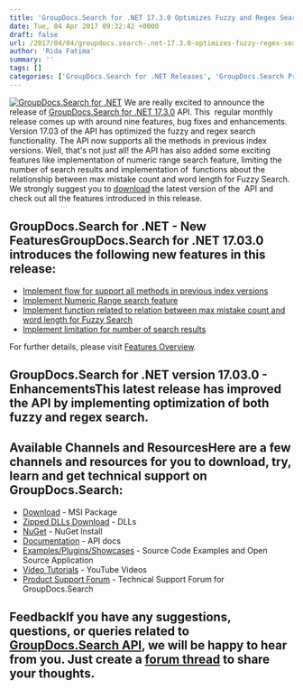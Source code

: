 ```yaml
---
title: 'GroupDocs.Search for .NET 17.3.0 Optimizes Fuzzy and Regex Search'
date: Tue, 04 Apr 2017 09:32:42 +0000
draft: false
url: /2017/04/04/groupdocs.search-.net-17.3.0-optimizes-fuzzy-regex-search/
author: 'Rida Fatima'
summary: ''
tags: []
categories: ['GroupDocs.Search for .NET Releases', 'GroupDocs.Search Product Family']
---
```


[![GroupDocs.Search for .NET](http://blog.groupdocs.com/wp-content/uploads/sites/4/2017/04/groupdocs-search-net.png)](https://www.groupdocs.com/products/search/net) We are really excited to announce the release of [GroupDocs.Search for .NET 17.3.0](https://docs.groupdocs.com/search/net "GroupDocs.Search") API. This  regular monthly release comes up with around nine features, bug fixes and enhancements. Version 17.03 of the API has optimized the fuzzy and regex search functionality. The API now supports all the methods in previous index versions. Well, that's not just all! the API has also added some exciting features like implementation of numeric range search feature, limiting the number of search results and implementation of  functions about the relationship between max mistake count and word length for Fuzzy Search. We strongly suggest you to [download](https://downloads.groupdocs.com/search/net/new-releases/groupdocs.search-for-.net-17.03.0/) the latest version of the  API and check out all the features introduced in this release.

## GroupDocs.Search for .NET - New FeaturesGroupDocs.Search for .NET 17.03.0 introduces the following new features in this release:

*   [Implement flow for support all methods in previous index versions](https://docs.groupdocs.com/search/net)
*   [Implement Numeric Range search feature](https://docs.groupdocs.com/display/searchnet/Numeric+Range+Search)
*   [Implement function related to relation between max mistake count and word length for Fuzzy Search](https://docs.groupdocs.com/display/searchnet/Fuzzy+Search#FuzzySearch-RelationBetweenMaxMistakeCountandWordLengthforFuzzySearch)
*   [Implement limitation for number of search results](https://docs.groupdocs.com/search/net)

For further details, please visit [Features Overview](https://docs.groupdocs.com/display/searchnet/Features+Overview "feature overview").

## GroupDocs.Search for .NET version 17.03.0 - EnhancementsThis latest release has improved the API by implementing optimization of both fuzzy and regex search.

## Available Channels and ResourcesHere are a few channels and resources for you to download, try, learn and get technical support on GroupDocs.Search:

*   [Download](https://downloads.groupdocs.com/search/net/ "GroupDocs.Search MSI") - MSI Package
*   [Zipped DLLs Download](https://downloads.groupdocs.com/search/net/ "GroupDocs.Search Zipped Dll") - DLLs
*   [NuGet](https://www.nuget.org/packages/groupdocs-search-dotnet/17.3.0 "GroupDocs.Search Nuget Package") - NuGet Install
*   [Documentation](https://docs.groupdocs.com/display/searchnet/Getting+Started) - API docs
*   [Examples/Plugins/Showcases](https://github.com/groupdocs-search/GroupDocs.Search-for-.NET "How to use Search API") - Source Code Examples and Open Source Application
*   [Video Tutorials](https://www.youtube.com/playlist?list=PL25CTxMCj5vMZGPsZX-FCtRM_UBXdLT9h "Search API video Tutorials") - YouTube Videos
*   [Product Support Forum](https://www.groupdocs.com/Community/forums/groupdocs.search-product-family/52/showforum.aspx) - Technical Support Forum for GroupDocs.Search

## FeedbackIf you have any suggestions, questions, or queries related to [GroupDocs.Search API](https://docs.groupdocs.com/search/net), we will be happy to hear from you. Just create a [forum thread](http://www.groupdocs.com/Community/forums/groupdocs.search-product-family/52/showforum.aspx) to share your thoughts.




